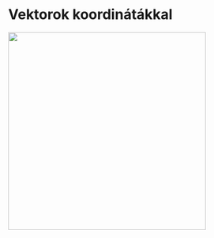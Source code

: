 # Vektorok koordinátákkal

<img src="https://github.com/mozow01/mat_a1/blob/main/2_hét/vektor_2.png" width=400>
